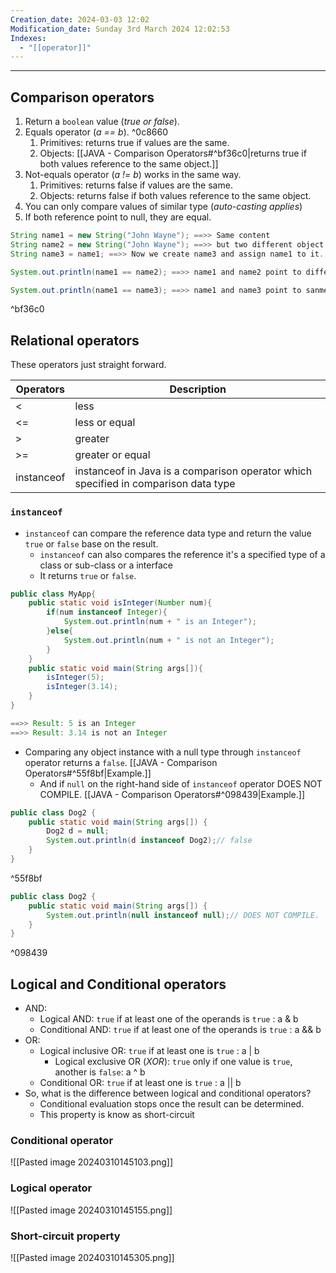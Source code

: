 ```yaml
---
Creation_date: 2024-03-03 12:02
Modification_date: Sunday 3rd March 2024 12:02:53
Indexes:
  - "[[operator]]"
---
```


----
## Comparison operators

1. Return a `boolean` value (*true or false*).
2. Equals operator (*a == b*). ^0c8660
	1. Primitives: returns true if values are the same.
	2. Objects: [[JAVA - Comparison Operators#^bf36c0|returns true if both values reference to the same object.]]
3. Not-equals operator (*a != b*) works in the same way.
	1. Primitives: returns false if values are the same.
	2. Objects: returns false if both values reference to the same object.
4. You can only compare values of similar type (*auto-casting applies*)
5. If both reference point to null, they are equal.

```java
String name1 = new String("John Wayne"); ==>> Same content
String name2 = new String("John Wayne"); ==>> but two different object
String name3 = name1; ==>> Now we create name3 and assign name1 to it.
```

```java
System.out.println(name1 == name2); ==>> name1 and name2 point to different objects, so the result is false.
```

```java
System.out.println(name1 == name3); ==>> name1 and name3 point to sanme objects, so the result is true.
```
^bf36c0
## Relational operators

These operators just straight forward.

| Operators  | Description                                                                         |
| ---------- | ----------------------------------------------------------------------------------- |
| <          | less                                                                                |
| <=         | less or equal                                                                       |
| >          | greater                                                                             |
| >=         | greater or equal                                                                    |
| instanceof | instanceof in Java is a comparison operator which specified in comparison data type |
### `instanceof`
- `instanceof` can compare the reference data type and return the value `true` or `false` base on the result.
	- `instanceof` can also compares the reference it's a specified type of a class or sub-class or a interface
	- It returns `true` or `false`.
```java
public class MyApp{
	public static void isInteger(Number num){
		if(num instanceof Integer){
			System.out.println(num + " is an Integer");
		}else{
			System.out.println(num + " is not an Integer");
		}
	}
	public static void main(String args[]){
		isInteger(5);
		isInteger(3.14);
	}
}

==>> Result: 5 is an Integer
==>> Result: 3.14 is not an Integer
```

- Comparing any object instance with a null type through `instanceof` operator returns a `false`. [[JAVA - Comparison Operators#^55f8bf|Example.]]
	- And if `null` on the right-hand side of  `instanceof` operator DOES NOT COMPILE.  [[JAVA - Comparison Operators#^098439|Example.]]
```java
public class Dog2 {
	public static void main(String args[]) {
		Dog2 d = null;
		System.out.println(d instanceof Dog2);// false
	}
}
```
^55f8bf

```java
public class Dog2 {
	public static void main(String args[]) {
		System.out.println(null instanceof null);// DOES NOT COMPILE.
	}
}
```
^098439

## Logical and Conditional operators

- AND: 
	- Logical AND: `true` if at least one of the operands is `true` : a & b 
	- Conditional AND: `true` if at least one of the operands is `true` : a && b 
- OR:
	- Logical inclusive OR: `true` if at least one is `true` : a | b
		- Logical exclusive OR (*XOR*): `true` only if one value is `true`, another is `false`: a ^ b
	- Conditional OR: `true` if at least one is `true` : a || b
- So, what is the difference between logical and conditional operators?
	- Conditional evaluation stops once the result can be determined.
	- This property is know as short-circuit
### Conditional operator
![[Pasted image 20240310145103.png]]

### Logical operator
![[Pasted image 20240310145155.png]]

### Short-circuit property
![[Pasted image 20240310145305.png]]


